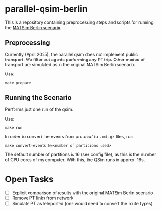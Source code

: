 # parallel-qsim-berlin

This is a repository containing preprocessing steps and scripts for running the [MATSim Berlin scenario](https://github.com/matsim-scenarios/matsim-berlin).

## Preprocessing
Currently (April 2025), the parallel qsim does not implement public transport. We filter out agents performing any PT trip. 
Other modes of transport are simulated as in the original MATSim Berlin scenario.

Use:
```shell 
make prepare
```

## Running the Scenario
Performs just one run of the qsim. 

Use:
```shell
make run
``` 

In order to convert the events from protobuf to `.xml.gz` files, run 
```shell
make convert-events N=<number of partitions used>
```
The default number of partitions is 16 (see config file), as this is the number of CPU cores of my computer. With this, the QSim runs in approx. 16s. 

# Open Tasks
- [ ] Explicit comparison of results with the original MATSim Berlin scenario
- [ ] Remove PT links from network 
- [ ] Simulate PT as teleported (one would need to convert the route types)